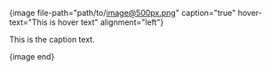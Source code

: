 {image file-path="path/to/image@500px.png" caption="true" hover-text="This is hover text" alignment="left"}

This is the caption text.

{image end}
